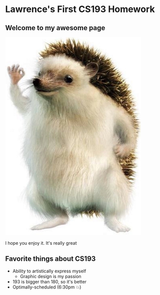 # Lawrence's First CS193 Homework

## Welcome to my awesome page

![hedgehog standing up doing an okay hand sign](./images/hedgehog.png)

I hope you enjoy it. It's really great

## Favorite things about CS193

- Ability to artistically express myself
  - Graphic design is my passion
- 193 is bigger than 180, so it's better
- Optimally-scheduled (6:30pm 💥)
